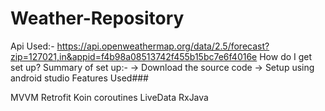 # Weather-Repository
Api Used:-
https://api.openweathermap.org/data/2.5/forecast?zip=127021,in&appid=f4b98a08513742f455b15bc7e6f4016e
How do I get set up?
Summary of set up:- -> Download the source code -> Setup using android studio
Features Used###

MVVM
Retrofit
Koin
coroutines
LiveData
RxJava
